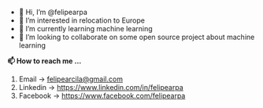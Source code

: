 - 👋 Hi, I’m @felipearpa
- 👀 I’m interested in relocation to Europe
- 🌱 I’m currently learning machine learning
- 💞️ I’m looking to collaborate on some open source project about machine learning

**📫 How to reach me ...**
1. Email -> felipearcila@gmail.com
2. Linkedin -> https://www.linkedin.com/in/felipearpa
3. Facebook -> https://www.facebook.com/felipearpa
